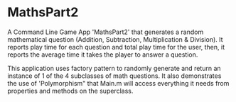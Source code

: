 # MathsPart2

A Command Line Game App 'MathsPart2' that generates a random mathematical question (Addition, Subtraction, Multiplication & Division).
It reports play time for each question and total play time for the user, then, it reports the average time it takes the player to answer a question.  

This application uses factory pattern to randomly generate and return an instance of 1 of the 4 subclasses of math questions.
It also demonstrates the use of 'Polymorphism" that Main.m will access everything it needs from properties and methods on the superclass.
